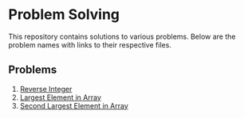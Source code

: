 # Problem Solving

This repository contains solutions to various problems. Below are the problem names with links to their respective files.

## Problems

1. [Reverse Integer](https://github.com/Shreyas100100/problem-solving/blob/main/BasicMaths/ReverseInteger.java)
2. [Largest Element in Array](https://github.com/Shreyas100100/problem-solving/blob/main/Arrays/Easy/LargestElementInArray.java)
3. [Second Largest Element in Array](https://github.com/Shreyas100100/problem-solving/blob/main/Arrays/Easy/SecondLargestElementInArray.java)